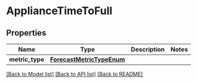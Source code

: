# ApplianceTimeToFull

## Properties
Name | Type | Description | Notes
------------ | ------------- | ------------- | -------------
**metric_type** | [**ForecastMetricTypeEnum**](ForecastMetricTypeEnum.md) |  | 

[[Back to Model list]](../README.md#documentation-for-models) [[Back to API list]](../README.md#documentation-for-api-endpoints) [[Back to README]](../README.md)


